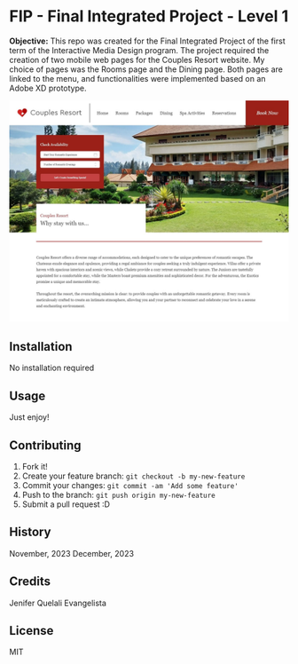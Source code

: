 # FIP - Final Integrated Project - Level 1

**Objective:** This repo was created for the Final Integrated Project of the first term of the Interactive Media Design program. The project required the creation of two mobile web pages for the Couples Resort website. My choice of pages was the Rooms page and the Dining page. Both pages are linked to the menu, and functionalities were implemented based on an Adobe XD prototype.

![Home Page Picture](images/readme-picture.jpg)

## Installation
No installation required

## Usage
Just enjoy!

## Contributing
1. Fork it!
2. Create your feature branch: `git checkout -b my-new-feature`
3. Commit your changes: `git commit -am 'Add some feature'`
4. Push to the branch: `git push origin my-new-feature`
5. Submit a pull request :D

## History
November, 2023
December, 2023

## Credits
Jenifer Quelali Evangelista

## License
MIT